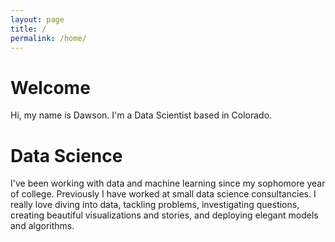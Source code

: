 ```yaml
---
layout: page
title: /
permalink: /home/
---
```


# Welcome

Hi, my name is Dawson. I'm a Data Scientist based in Colorado.
<br />

# Data Science

I've been working with data and machine learning since my sophomore year of college. Previously I have worked at small data science consultancies.  I really love diving into data, tackling problems, investigating questions, creating beautiful visualizations and stories, and deploying elegant models and algorithms.
<br />

